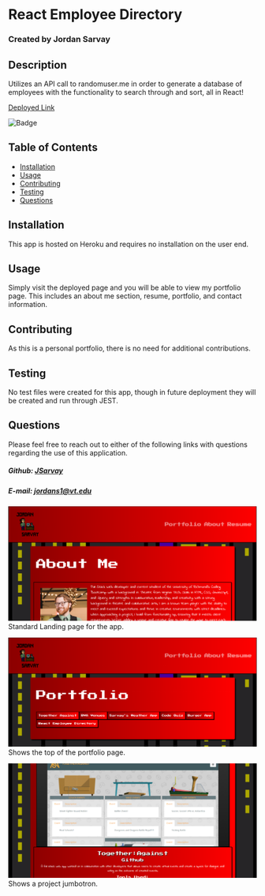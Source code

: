 # React Employee Directory
### Created by Jordan Sarvay

## Description
Utilizes an API call to randomuser.me in order to generate a database of employees with the functionality to search through and sort, all in React!

[Deployed Link](https://jsarvay.herokuapp.com/)

![Badge](https://img.shields.io/static/v1?label=License&message=MIT&color=<brightgreen>)

## Table of Contents
* [Installation](#installation)
* [Usage](#usage)
* [Contributing](#contributing)
* [Testing](#testing)
* [Questions](#questions)
    
## Installation
<a name="installation"></a>
This app is hosted on Heroku and requires no installation on the user end.
    
## Usage
<a name="usage"></a>
Simply visit the deployed page and you will be able to view my portfolio page. This includes an about me section, resume, portfolio, and contact information.
    
## Contributing
<a name="contributing"></a>
As this is a personal portfolio, there is no need for additional contributions.

## Testing
<a name="testing"></a>
No test files were created for this app, though in future deployment they will be created and run through JEST.
    
## Questions
<a name="questions"></a>
Please feel free to reach out to either of the following links with questions regarding the use of this application.

##### Github: [JSarvay](http://github.com/JSarvay/)
##### E-mail: jordans1@vt.edu

![landing](./public/assets/landing.png)
Standard Landing page for the app.

![portfolio](./public/assets/portfolio.png)
Shows the top of the portfolio page.

![link](./public/assets/link.png)
Shows a project jumbotron.
